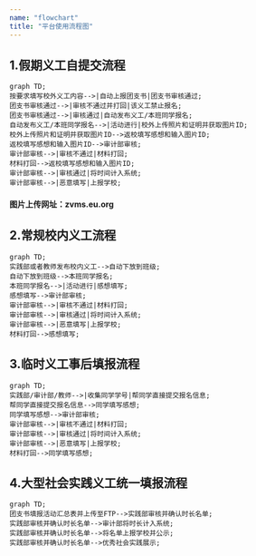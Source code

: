 ```yaml
---
name: "flowchart"
title: "平台使用流程图"
---
```


## 1.假期义工自提交流程

```mermaid
graph TD;
按要求填写校外义工内容-->|自动上报团支书|团支书审核通过;
团支书审核通过-->|审核不通过并打回|该义工禁止报名;
团支书审核通过-->|审核通过|自动发布义工/本班同学报名;
自动发布义工/本班同学报名-->|活动进行|校外上传照片和证明并获取图片ID;
校外上传照片和证明并获取图片ID-->返校填写感想和输入图片ID;
返校填写感想和输入图片ID-->审计部审核;
审计部审核-->|审核不通过|材料打回;
材料打回-->返校填写感想和输入图片ID;
审计部审核-->|审核通过|将时间计入系统;
审计部审核-->|恶意填写|上报学校;
```
#### 图片上传网址：zvms.eu.org


## 2.常规校内义工流程

```mermaid
graph TD;
实践部或者教师发布校内义工-->自动下放到班级;
自动下放到班级-->本班同学报名;
本班同学报名-->|活动进行|感想填写;
感想填写-->审计部审核;
审计部审核-->|审核不通过|材料打回;
审计部审核-->|审核通过|将时间计入系统;
审计部审核-->|恶意填写|上报学校;
材料打回-->感想填写;
```

## 3.临时义工事后填报流程

```mermaid
graph TD;
实践部/审计部/教师-->|收集同学学号|帮同学直接提交报名信息;
帮同学直接提交报名信息-->同学填写感想;
同学填写感想-->审计部审核;
审计部审核-->|审核不通过|材料打回;
审计部审核-->|审核通过|将时间计入系统;
审计部审核-->|恶意填写|上报学校;
材料打回-->同学填写感想;
```

## 4.大型社会实践义工统一填报流程

```mermaid
graph TD;
团支书填报活动汇总表并上传至FTP-->实践部审核并确认时长名单;
实践部审核并确认时长名单-->审计部将时长计入系统;
实践部审核并确认时长名单-->将名单上报学校并公示;
实践部审核并确认时长名单-->优秀社会实践展示;
```
